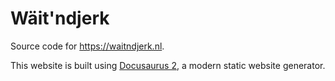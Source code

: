 # Wäit'ndjerk

Source code for https://waitndjerk.nl.

This website is built using [Docusaurus 2](https://docusaurus.io/), a modern static website generator.
